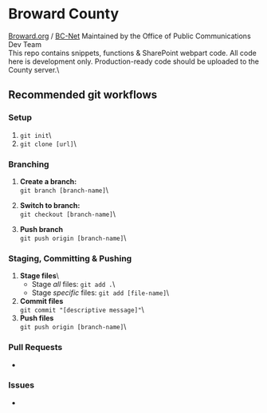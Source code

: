 # Broward County
[Broward.org](https://broward.org) / [BC-Net](https://bc-net/)
Maintained by the Office of Public Communications Dev Team\
This repo contains snippets, functions & SharePoint webpart code. All code here is development only. Production-ready code should be uploaded to the County server.\

## Recommended git workflows
### Setup
1. `git init`\
2. `git clone [url]`\
### Branching
1. **Create a branch:**\
`git branch [branch-name]`\

2. **Switch to branch:**\
`git checkout [branch-name]`\

3. **Push branch**\
`git push origin [branch-name]`\
### Staging, Committing & Pushing
1. **Stage files**\
    - Stage *all* files: `git add .`\
    - Stage *specific* files: `git add [file-name]`\
2. **Commit files**\
`git commit "[descriptive message]"`\
3. **Push files**\
`git push origin [branch-name]`\
### Pull Requests
-
### Issues
-